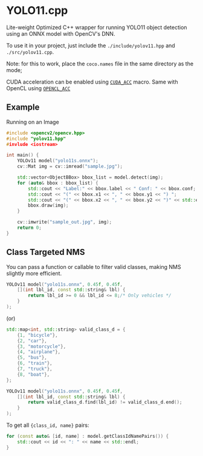 # YOLO11.cpp

Lite-weight Optimized C++ wrapper for running YOLO11 object detection using an ONNX model with OpenCV's DNN.

To use it in your project, just include the `./include/yolov11.hpp` and `./src/yolov11.cpp`.

Note: for this to work, place the `coco.names` file in the same directory as the mode;

CUDA acceleration can be enabled using [`CUDA_ACC`](https://github.com/mnjm/yolo11.cpp/blob/ea0701b79efdde78523e15c5ef5dc021e161c94a/include/yolov11.hpp#L3C12-L3C20) macro. Same with OpenCL using [`OPENCL_ACC`](https://github.com/mnjm/yolo11.cpp/blob/ea0701b79efdde78523e15c5ef5dc021e161c94a/include/yolov11.hpp#L4)

## Example

Running on an Image

```cpp
#include <opencv2/opencv.hpp>
#include "yolov11.hpp"
#invlude <iostream>

int main() {
    YOLOv11 model("yolo11s.onnx");
    cv::Mat img = cv::imread("sample.jpg");

    std::vector<ObjectBBox> bbox_list = model.detect(img);
    for (auto& bbox : bbox_list) {
        std::cout << "Label:" << bbox.label << " Conf: " << bbox.conf;
        std::cout << "(" << bbox.x1 << ", " << bbox.y1 << ") ";
        std::cout << "(" << bbox.x2 << ", " << bbox.y2 << ")" << std::endl;
        bbox.draw(img);
    }

    cv::imwrite("sample_out.jpg", img);
    return 0;
}
```

## Class Targeted NMS

You can pass a function or callable to filter valid classes, making NMS slightly more efficient.

```cpp
YOLOv11 model("yolo11s.onnx", 0.45f, 0.45f,
    [](int lbl_id, const std::string& lbl) {
        return lbl_id >= 0 && lbl_id <= 8;/* Only vehicles */
    }
);
```

(or)

```cpp
std::map<int, std::string> valid_class_d = {
    {1, "bicycle"},
    {2, "car"},
    {3, "motorcycle"},
    {4, "airplane"},
    {5, "bus"},
    {6, "train"},
    {7, "truck"},
    {8, "boat"},
};

YOLOv11 model("yolo11s.onnx", 0.45f, 0.45f,
    [](int lbl_id, const std::string& lbl) {
        return valid_class_d.find(lbl_id) != valid_class_d.end();
    }
);
```

To get all `{class_id, name}` pairs:
```cpp
for (const auto& [id, name] : model.getClassIdNamePairs()) {
    std::cout << id << ": " << name << std::endl;
}
```
